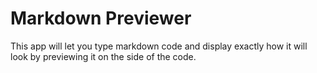 # Markdown Previewer

This app will let you type markdown code and display exactly how it will look by previewing it on the side of the code.